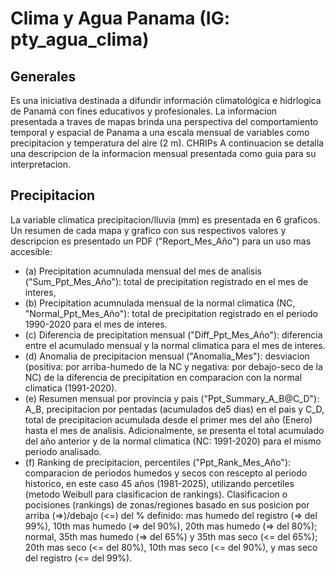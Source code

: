 # Clima y Agua Panama (IG: pty_agua_clima)

## Generales
Es una iniciativa destinada a difundir información climatológica e hidrlogica de Panamá con fines educativos y profesionales. La informacion presentada a traves de mapas brinda una perspectiva del comportamiento temporal y espacial de Panama a una escala mensual de variables como precipitacion y temperatura del aire (2 m). CHRIPs
A continuacion se detalla una descripcion de la informacion  mensual presentada como guia para su interpretacion. 

## Precipitacion 
La variable climatica precipitacion/lluvia (mm) es presentada en 6 graficos. Un resumen de cada mapa y grafico con sus respectivos valores y descripcion es presentado un PDF ("Report_Mes_Año") para un uso mas accesible: 
- (a) Precipitation acumnulada mensual del mes de analisis ("Sum_Ppt_Mes_Año"): total de precipitation registrado en el mes de interes, 
- (b) Precipitation acumnulada mensual de la normal climatica (NC, "Normal_Ppt_Mes_Año"): total de precipitation registrado en el periodo 1990-2020 para el mes de interes.
- (c) Diferencia de precipitation mensual ("Diff_Ppt_Mes_Año"): diferencia entre el acumulado mensual y la normal climatica para el mes de interes.
- (d) Anomalia de precipitacion mensual ("Anomalia_Mes"): desviacion (positiva: por arriba-humedo de la NC y negativa: por debajo-seco de la NC) de la diferencia de precipitation en comparacion con la normal climatica (1991-2020).
- (e) Resumen mensual por provincia y pais ("Ppt_Summary_A_B@C_D"): A_B, precipitacion por pentadas (acumulados de5 dias) en el pais y C_D, total de precipitacion acumulada desde el primer mes del año (Enero) hasta el mes de analisis. Adicionalmente, se presenta         el total acumulado del año anterior y de la normal climatica (NC: 1991-2020) para el mismo periodo analisado.
- (f) Ranking de precipitacion, percentiles ("Ppt_Rank_Mes_Año"): comparacion de periodos humedos y secos con rescepto al periodo historico, en este caso 45 años (1981-2025), utilizando percetiles (metodo Weibull para clasificacion de rankings). Clasificacion o          pocisiones (rankings) de zonas/regiones basado en sus posicion por arriba (=>)/debajo (<=) del % definido: mas humedo del registro (=> del 99%), 10th mas humedo (=> del 90%), 20th mas humedo (=> del 80%); normal, 35th mas humedo (=> del 65%) y 35th mas seco        (<= del 65%); 20th mas seco (<= del 80%), 10th mas seco (<= del 90%), y mas seco del registro (<= del 99%).



